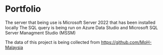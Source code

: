 # Portfolio

The server that being use is Microsoft Server 2022 that has been installed locally
The SQL query is being run on Azure Data Studio and Microsoft SQL Server Managment Studio (MSSM)

The data of this project is being collected from
https://github.com/MoH-Malaysia 
